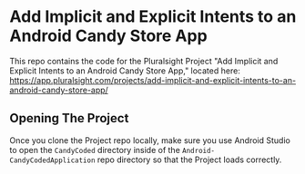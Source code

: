 # Add Implicit and Explicit Intents to an Android Candy Store App

This repo contains the code for the Pluralsight Project "Add Implicit and Explicit Intents to an Android Candy Store App," located here: https://app.pluralsight.com/projects/add-implicit-and-explicit-intents-to-an-android-candy-store-app/

## Opening The Project

Once you clone the Project repo locally, make sure you use Android Studio to open the `CandyCoded` directory inside of the `Android-CandyCodedApplication` repo directory so that the Project loads correctly.